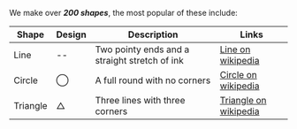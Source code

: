 We make over ***200 shapes***, the most popular of these include:

Shape | Design | Description | Links
---   |  ---   |   ---       | ---
Line | -- | Two pointy ends and a straight stretch of ink | [Line on wikipedia](https://en.wikipedia.org/wiki/Line_(geometry))
Circle  | &#8413; | A full round with no corners | [Circle on wikipedia]
Triangle  | &#9651; | Three lines with three corners |  [Triangle on wikipedia](https://en.wikipedia.org/wiki/Triangle)

[Circle on wikipedia]: https://en.wikipedia.org/wiki/Circle